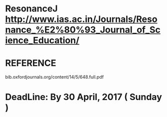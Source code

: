 # ResonanceJ http://www.ias.ac.in/Journals/Resonance_%E2%80%93_Journal_of_Science_Education/
# REFERENCE
bib.oxfordjournals.org/content/14/5/648.full.pdf
# DeadLine: By 30 April, 2017 ( Sunday )
